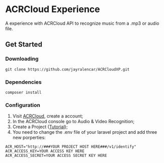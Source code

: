 # ACRCloud Experience
A experience with ACRCloud API to recognize music from a .mp3 or audio file.

## Get Started

### Downloading
```
git clone https://github.com/jayralencar/ACRCloudXP.git
```
### Dependencies
```
composer install
```
### Configuration
1. Visit [ACRCloud](https://www.acrcloud.com/pt/), create a account;
2. In the ACRCloud console go to Audio & Video Recognition;
3. Create a Project ([Tutorial](https://www.acrcloud.com/docs/acrcloud/tutorials/identify-music-by-sound/));
4. You need to change the .env file of your laravel project and add three new porperties:
```
ACR_HOST="http://###YOUR PROJECT HOST HERE###/v1/identify"
ACR_ACCESS_KEY=YOUR ACCESS KEY HERE
ACR_ACCESS_SECRET=YOUR ACCESS SECRET KEY HERE
```
